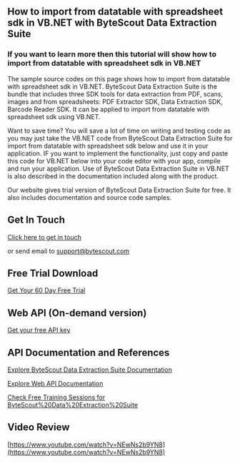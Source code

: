 ## How to import from datatable with spreadsheet sdk in VB.NET with ByteScout Data Extraction Suite

### If you want to learn more then this tutorial will show how to import from datatable with spreadsheet sdk in VB.NET

The sample source codes on this page shows how to import from datatable with spreadsheet sdk in VB.NET. ByteScout Data Extraction Suite is the bundle that includes three SDK tools for data extraction from PDF, scans, images and from spreadsheets: PDF Extractor SDK, Data Extraction SDK, Barcode Reader SDK. It can be applied to import from datatable with spreadsheet sdk using VB.NET.

Want to save time? You will save a lot of time on writing and testing code as you may just take the VB.NET code from ByteScout Data Extraction Suite for import from datatable with spreadsheet sdk below and use it in your application. IF you want to implement the functionality, just copy and paste this code for VB.NET below into your code editor with your app, compile and run your application. Use of ByteScout Data Extraction Suite in VB.NET is also described in the documentation included along with the product.

Our website gives trial version of ByteScout Data Extraction Suite for free. It also includes documentation and source code samples.

## Get In Touch

[Click here to get in touch](https://bytescout.zendesk.com/hc/en-us/requests/new?subject=ByteScout%20Data%20Extraction%20Suite%20Question)

or send email to [support@bytescout.com](mailto:support@bytescout.com?subject=ByteScout%20Data%20Extraction%20Suite%20Question) 

## Free Trial Download

[Get Your 60 Day Free Trial](https://bytescout.com/download/web-installer?utm_source=github-readme)

## Web API (On-demand version)

[Get your free API key](https://pdf.co/documentation/api?utm_source=github-readme)

## API Documentation and References

[Explore ByteScout Data Extraction Suite Documentation](https://bytescout.com/documentation/index.html?utm_source=github-readme)

[Explore Web API Documentation](https://pdf.co/documentation/api?utm_source=github-readme)

[Check Free Training Sessions for ByteScout%20Data%20Extraction%20Suite](https://academy.bytescout.com/)

## Video Review

[https://www.youtube.com/watch?v=NEwNs2b9YN8](https://www.youtube.com/watch?v=NEwNs2b9YN8)